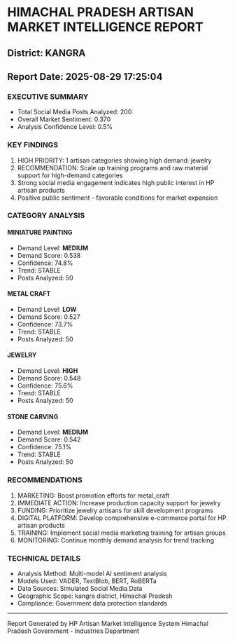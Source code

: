 # HIMACHAL PRADESH ARTISAN MARKET INTELLIGENCE REPORT
## District: KANGRA
## Report Date: 2025-08-29 17:25:04

### EXECUTIVE SUMMARY
- Total Social Media Posts Analyzed: 200
- Overall Market Sentiment: 0.370
- Analysis Confidence Level: 0.5%

### KEY FINDINGS
1. HIGH PRIORITY: 1 artisan categories showing high demand: jewelry
2. RECOMMENDATION: Scale up training programs and raw material support for high-demand categories
3. Strong social media engagement indicates high public interest in HP artisan products
4. Positive public sentiment - favorable conditions for market expansion

### CATEGORY ANALYSIS

#### MINIATURE PAINTING
- Demand Level: **MEDIUM**
- Demand Score: 0.538
- Confidence: 74.8%
- Trend: STABLE
- Posts Analyzed: 50

#### METAL CRAFT
- Demand Level: **LOW**
- Demand Score: 0.527
- Confidence: 73.7%
- Trend: STABLE
- Posts Analyzed: 50

#### JEWELRY
- Demand Level: **HIGH**
- Demand Score: 0.548
- Confidence: 75.6%
- Trend: STABLE
- Posts Analyzed: 50

#### STONE CARVING
- Demand Level: **MEDIUM**
- Demand Score: 0.542
- Confidence: 75.1%
- Trend: STABLE
- Posts Analyzed: 50

### RECOMMENDATIONS
1. MARKETING: Boost promotion efforts for metal_craft
2. IMMEDIATE ACTION: Increase production capacity support for jewelry
3. FUNDING: Prioritize jewelry artisans for skill development programs
4. DIGITAL PLATFORM: Develop comprehensive e-commerce portal for HP artisan products
5. TRAINING: Implement social media marketing training for artisan groups
6. MONITORING: Continue monthly demand analysis for trend tracking

### TECHNICAL DETAILS
- Analysis Method: Multi-model AI sentiment analysis
- Models Used: VADER, TextBlob, BERT, RoBERTa
- Data Sources: Simulated Social Media Data
- Geographic Scope: kangra district, Himachal Pradesh
- Compliance: Government data protection standards

---
Report Generated by HP Artisan Market Intelligence System
Himachal Pradesh Government - Industries Department
